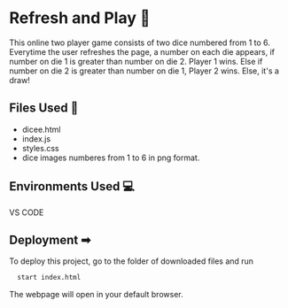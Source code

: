 
# Refresh and Play 🎲
This online two player game consists of two dice numbered from 1 to 6. Everytime the user refreshes the page, a number on each die appears, if number on die 1 is greater than number on die 2. Player 1 wins. Else if number on die 2 is greater than number on die 1, Player 2 wins. Else, it's a draw!



## Files Used 📄

- dicee.html
- index.js
- styles.css
- dice images numberes from 1 to 6 in png format.
## Environments Used 💻
VS CODE
## Deployment ➡

To deploy this project, go to the folder of downloaded files and run

```bash
  start index.html
```
The webpage will open in your default browser.
